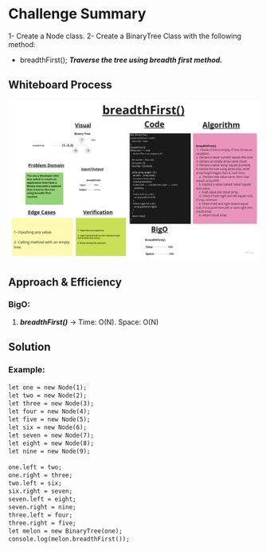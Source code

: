 # Challenge Summary

1- Create a Node class.
2- Create a BinaryTree Class with the following method:

- breadthFirst();
***Traverse the tree using breadth first method.***

## Whiteboard Process

![Whiteboard](./breadthFirst-whiteboard.jpg)

## Approach & Efficiency

### BigO:

1. ***breadthFirst()*** ->     Time: O(N).
                               Space: O(N)

## Solution

### Example:

    let one = new Node(1);
    let two = new Node(2);
    let three = new Node(3);
    let four = new Node(4);
    let five = new Node(5);
    let six = new Node(6);
    let seven = new Node(7);
    let eight = new Node(8);
    let nine = new Node(9);

    one.left = two;
    one.right = three;
    two.left = six;
    six.right = seven;
    seven.left = eight;
    seven.right = nine;
    three.left = four;
    three.right = five;
    let melon = new BinaryTree(one);
    console.log(melon.breadthFirst());

